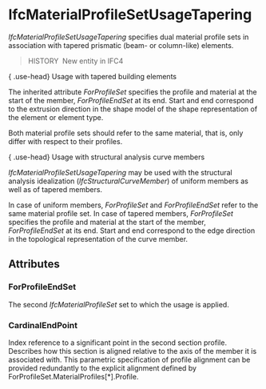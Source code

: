 # IfcMaterialProfileSetUsageTapering

_IfcMaterialProfileSetUsageTapering_ specifies dual material profile sets in association with tapered prismatic (beam- or column-like) elements.
<!-- end of short definition -->


> HISTORY  New entity in IFC4

{ .use-head}
Usage with tapered building elements

The inherited attribute _ForProfileSet_ specifies the profile and material at the start of the member, _ForProfileEndSet_ at its end. Start and end correspond to the extrusion direction in the shape model of the shape representation of the element or element type.

Both material profile sets should refer to the same material, that is, only differ with respect to their profiles.

{ .use-head}
Usage with structural analysis curve members

_IfcMaterialProfileSetUsageTapering_ may be used with the structural analysis idealization (_IfcStructuralCurveMember_) of uniform members as well as of tapered members.

In case of uniform members, _ForProfileSet_ and _ForProfileEndSet_ refer to the same material profile set. In case of tapered members, _ForProfileSet_ specifies the profile and material at the start of the member, _ForProfileEndSet_ at its end. Start and end correspond to the edge direction in the topological representation of the curve member.

## Attributes

### ForProfileEndSet
The second _IfcMaterialProfileSet_ set to which the usage is applied.

### CardinalEndPoint
Index reference to a significant point in the second section profile. Describes how this section is aligned relative to the axis of the member it is associated with. This parametric specification of profile alignment can be provided redundantly to the explicit alignment defined by ForProfileSet.MaterialProfiles[\*].Profile.
